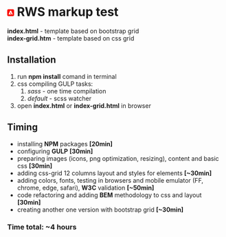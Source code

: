# ![Adobe](/media/icon/favicon-16x16.png) RWS markup test
**index.html** - template based on bootstrap grid\
**index-grid.htm** - template based on css grid

## Installation

1. run **npm install** comand in terminal
2. css compiling GULP tasks:
   1. *sass* - one time compilation
   2. *default* - scss watcher
3. open **index.html** or **index-grid.html** in browser

## Timing

* installing **NPM** packages **[20min]**
* configuring **GULP** **[30min]**
* preparing images (icons, png optimization, resizing), content and basic css **[30min]**
* adding css-grid 12 columns layout and styles for elements **[~30min]**
* adding colors, fonts, testing in browsers and mobile emulator (FF, chrome, edge, safari), **W3C** validation **[~50min]**
* code refactoring and adding **BEM** methodology to css and layout **[30min]**
* creating another one version with bootstrap grid **[~30min]**

### Time total: ~4 hours
